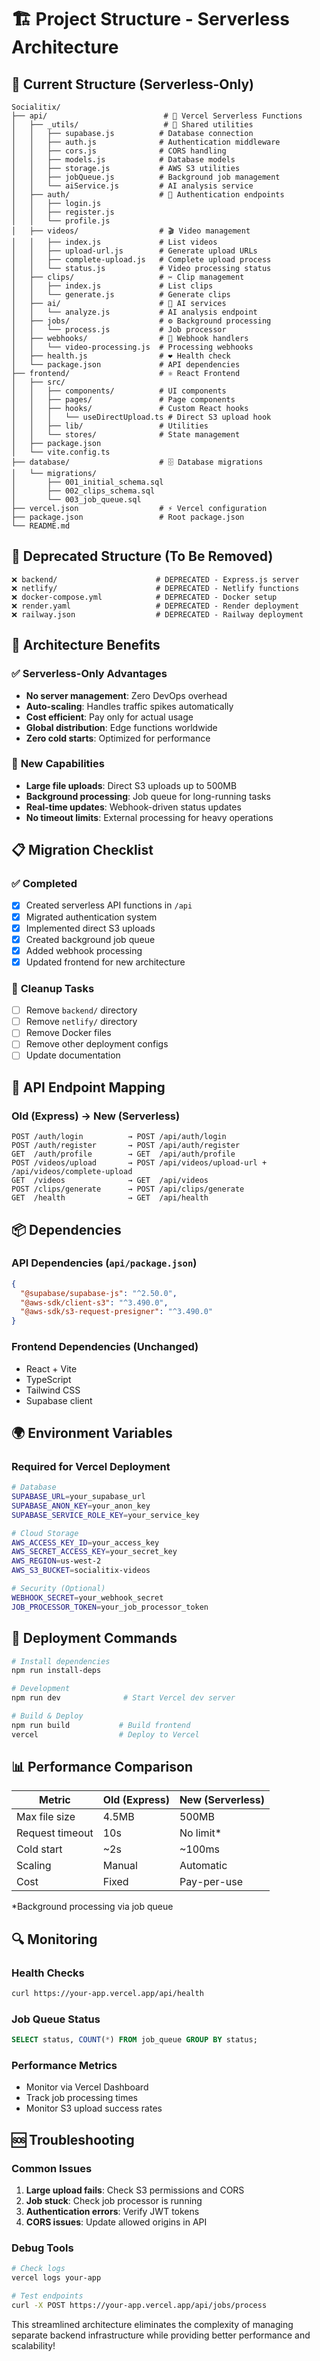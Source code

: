 # 🏗️ Project Structure - Serverless Architecture

## 📁 Current Structure (Serverless-Only)

```
Socialitix/
├── api/                          # 🚀 Vercel Serverless Functions
│   ├── _utils/                   # 🔧 Shared utilities
│   │   ├── supabase.js          # Database connection
│   │   ├── auth.js              # Authentication middleware
│   │   ├── cors.js              # CORS handling
│   │   ├── models.js            # Database models
│   │   ├── storage.js           # AWS S3 utilities
│   │   ├── jobQueue.js          # Background job management
│   │   └── aiService.js         # AI analysis service
│   ├── auth/                    # 🔐 Authentication endpoints
│   │   ├── login.js
│   │   ├── register.js
│   │   └── profile.js
│   ├── videos/                  # 🎬 Video management
│   │   ├── index.js             # List videos
│   │   ├── upload-url.js        # Generate upload URLs
│   │   ├── complete-upload.js   # Complete upload process
│   │   └── status.js            # Video processing status
│   ├── clips/                   # ✂️ Clip management
│   │   ├── index.js             # List clips
│   │   └── generate.js          # Generate clips
│   ├── ai/                      # 🤖 AI services
│   │   └── analyze.js           # AI analysis endpoint
│   ├── jobs/                    # ⚙️ Background processing
│   │   └── process.js           # Job processor
│   ├── webhooks/                # 🔗 Webhook handlers
│   │   └── video-processing.js  # Processing webhooks
│   ├── health.js                # ❤️ Health check
│   └── package.json             # API dependencies
├── frontend/                    # ⚛️ React Frontend
│   ├── src/
│   │   ├── components/          # UI components
│   │   ├── pages/               # Page components
│   │   ├── hooks/               # Custom React hooks
│   │   │   └── useDirectUpload.ts # Direct S3 upload hook
│   │   ├── lib/                 # Utilities
│   │   └── stores/              # State management
│   ├── package.json
│   └── vite.config.ts
├── database/                    # 🗄️ Database migrations
│   └── migrations/
│       ├── 001_initial_schema.sql
│       ├── 002_clips_schema.sql
│       └── 003_job_queue.sql
├── vercel.json                  # ⚡ Vercel configuration
├── package.json                 # Root package.json
└── README.md
```

## 🚫 Deprecated Structure (To Be Removed)

```
❌ backend/                      # DEPRECATED - Express.js server
❌ netlify/                      # DEPRECATED - Netlify functions
❌ docker-compose.yml            # DEPRECATED - Docker setup
❌ render.yaml                   # DEPRECATED - Render deployment
❌ railway.json                  # DEPRECATED - Railway deployment
```

## 🎯 Architecture Benefits

### ✅ **Serverless-Only Advantages**
- **No server management**: Zero DevOps overhead
- **Auto-scaling**: Handles traffic spikes automatically  
- **Cost efficient**: Pay only for actual usage
- **Global distribution**: Edge functions worldwide
- **Zero cold starts**: Optimized for performance

### 🚀 **New Capabilities**
- **Large file uploads**: Direct S3 uploads up to 500MB
- **Background processing**: Job queue for long-running tasks
- **Real-time updates**: Webhook-driven status updates
- **No timeout limits**: External processing for heavy operations

## 📋 **Migration Checklist**

### ✅ **Completed**
- [x] Created serverless API functions in `/api`
- [x] Migrated authentication system
- [x] Implemented direct S3 uploads
- [x] Created background job queue
- [x] Added webhook processing
- [x] Updated frontend for new architecture

### 🧹 **Cleanup Tasks**
- [ ] Remove `backend/` directory
- [ ] Remove `netlify/` directory  
- [ ] Remove Docker files
- [ ] Remove other deployment configs
- [ ] Update documentation

## 🔄 **API Endpoint Mapping**

### Old (Express) → New (Serverless)
```
POST /auth/login          → POST /api/auth/login
POST /auth/register       → POST /api/auth/register
GET  /auth/profile        → GET  /api/auth/profile
POST /videos/upload       → POST /api/videos/upload-url + /api/videos/complete-upload
GET  /videos              → GET  /api/videos
POST /clips/generate      → POST /api/clips/generate
GET  /health              → GET  /api/health
```

## 📦 **Dependencies**

### API Dependencies (`api/package.json`)
```json
{
  "@supabase/supabase-js": "^2.50.0",
  "@aws-sdk/client-s3": "^3.490.0", 
  "@aws-sdk/s3-request-presigner": "^3.490.0"
}
```

### Frontend Dependencies (Unchanged)
- React + Vite
- TypeScript
- Tailwind CSS
- Supabase client

## 🌍 **Environment Variables**

### Required for Vercel Deployment
```bash
# Database
SUPABASE_URL=your_supabase_url
SUPABASE_ANON_KEY=your_anon_key
SUPABASE_SERVICE_ROLE_KEY=your_service_key

# Cloud Storage
AWS_ACCESS_KEY_ID=your_access_key
AWS_SECRET_ACCESS_KEY=your_secret_key
AWS_REGION=us-west-2
AWS_S3_BUCKET=socialitix-videos

# Security (Optional)
WEBHOOK_SECRET=your_webhook_secret
JOB_PROCESSOR_TOKEN=your_job_processor_token
```

## 🚀 **Deployment Commands**

```bash
# Install dependencies
npm run install-deps

# Development
npm run dev              # Start Vercel dev server

# Build & Deploy
npm run build           # Build frontend
vercel                  # Deploy to Vercel
```

## 📊 **Performance Comparison**

| Metric | Old (Express) | New (Serverless) |
|--------|---------------|------------------|
| Max file size | 4.5MB | 500MB |
| Request timeout | 10s | No limit* |
| Cold start | ~2s | ~100ms |
| Scaling | Manual | Automatic |
| Cost | Fixed | Pay-per-use |

*Background processing via job queue

## 🔍 **Monitoring**

### Health Checks
```bash
curl https://your-app.vercel.app/api/health
```

### Job Queue Status
```sql
SELECT status, COUNT(*) FROM job_queue GROUP BY status;
```

### Performance Metrics
- Monitor via Vercel Dashboard
- Track job processing times
- Monitor S3 upload success rates

## 🆘 **Troubleshooting**

### Common Issues
1. **Large upload fails**: Check S3 permissions and CORS
2. **Job stuck**: Check job processor is running
3. **Authentication errors**: Verify JWT tokens
4. **CORS issues**: Update allowed origins in API

### Debug Tools
```bash
# Check logs
vercel logs your-app

# Test endpoints
curl -X POST https://your-app.vercel.app/api/jobs/process
```

This streamlined architecture eliminates the complexity of managing separate backend infrastructure while providing better performance and scalability! 